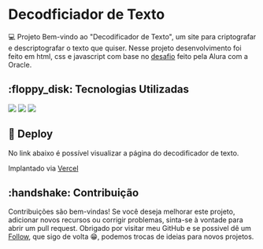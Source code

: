 <h1>Decodficiador de Texto</h1
                            
<h2>💻 Projeto</h2> 
<a>Bem-vindo ao "Decodificador de Texto", um site para criptografar e descriptografar o texto que quiser. Nesse projeto desenvolvimento foi feito em html, css e javascript com base no <a href= "https://trello.com/b/qmLsVkkq/decodificador-de-texto-alura-challenges-oracle-one">desafio</a> feito pela Alura com a Oracle.</a>

<h2>:floppy_disk: Tecnologias Utilizadas </h2> <div>
  <img src="https://img.shields.io/badge/HTML-239120?style=for-the-badge&logo=html5&logoColor=white">
  <img src="https://img.shields.io/badge/CSS-239120?&style=for-the-badge&logo=css3&logoColor=white">
  <img src="https://img.shields.io/badge/JavaScript-F7DF1E?style=for-the-badge&logo=javascript&logoColor=black">
</div>

<h2>📁  Deploy </h2> No link abaixo é possível visualizar a página do decodificador de texto. 
<p>Implantado via <a href= "https://text-decoder-iota.vercel.app/">Vercel</a></p>

<h2>:handshake: Contribuição</h2> Contribuições são bem-vindas! Se você deseja melhorar este projeto, adicionar novos recursos ou corrigir problemas, sinta-se à vontade para abrir um pull request. Obrigado por visitar meu GitHub e se possivel dê um <a href= "https://github.com/guiciriero">Follow</a>, que sigo de volta 😁, podemos trocas de ideias para novos projetos. <br> 
